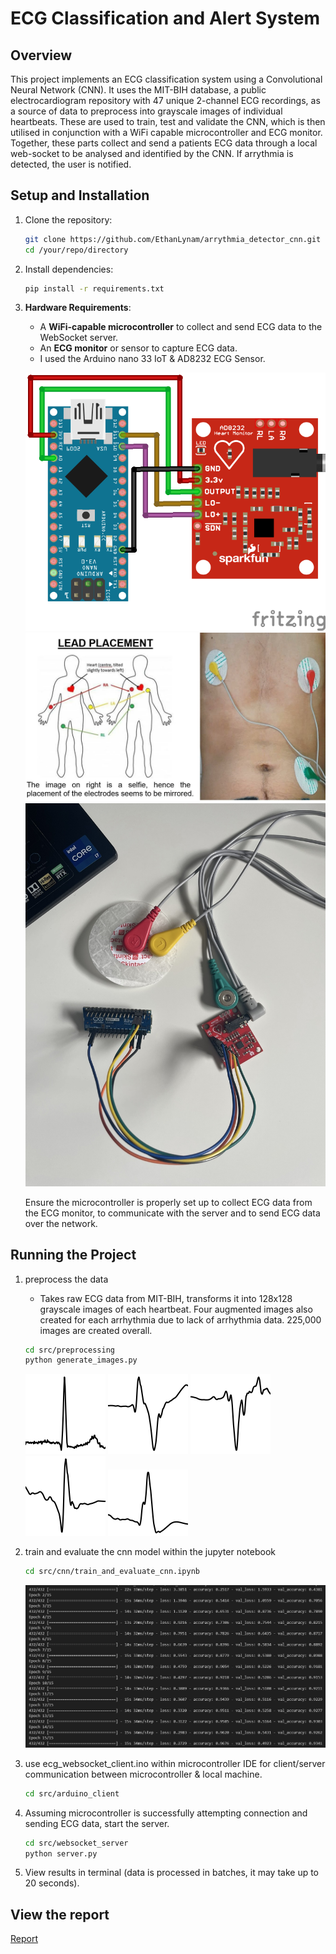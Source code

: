 # ECG Classification and Alert System

## Overview
This project implements an ECG classification system using a Convolutional Neural Network (CNN). It uses the MIT-BIH database, a public electrocardiogram repository with 47 unique 2-channel ECG recordings, as a source of data to preprocess into grayscale images of individual heartbeats. These are used to train, test and validate the CNN, which is then utilised in conjunction with a WiFi capable microcontroller and ECG monitor. Together, these parts collect and send a patients ECG data through a local web-socket to be analysed and identified by the CNN. If arrythmia is detected, the user is notified.

## Setup and Installation

1. Clone the repository:
    ```bash
    git clone https://github.com/EthanLynam/arrythmia_detector_cnn.git
    cd /your/repo/directory
    ```

2. Install dependencies:
    ```bash
    pip install -r requirements.txt
    ```

3. **Hardware Requirements**:
    - A **WiFi-capable microcontroller** to collect and send ECG data to the WebSocket server.
    - An **ECG monitor** or sensor to capture ECG data.
    - I used the Arduino nano 33 IoT & AD8232 ECG Sensor.

    ![Alt text](screenshots/circuit%20diagram.png)
    ![Alt text](screenshots/leadPlacement.jpg)
    ![Alt text](screenshots/image0%20(1).jpeg)
    
    Ensure the microcontroller is properly set up to collect ECG data from the ECG monitor, to communicate with the server and to send ECG data over the network.

## Running the Project

1. preprocess the data
    - Takes raw ECG data from MIT-BIH, transforms it into 128x128 grayscale images of each heartbeat. Four augmented images also created for each arrhythmia due to lack of arrhythmia data. 225,000 images are created overall.
    ```bash
    cd src/preprocessing
    python generate_images.py
    ```
    ![Alt text](screenshots/2_329.png)
    ![Alt text](screenshots/104_1808.png)
    ![Alt text](screenshots/109_2_Op.png)
    ![Alt text](screenshots/105_255_On.png)
    ![Alt text](screenshots/207_1861_On.png)

2. train and evaluate the cnn model within the jupyter notebook
    ```bash
    cd src/cnn/train_and_evaluate_cnn.ipynb
    ```
    ![Alt text](screenshots/cnn_epochs.png)

4. use ecg_websocket_client.ino within microcontroller IDE for client/server communication between microcontroller & local machine.
    ```bash
    cd src/arduino_client
    ```

5. Assuming microcontroller is successfully attempting connection and sending ECG data, start the server.
    ```bash
    cd src/websocket_server
    python server.py
    ```

6. View results in terminal (data is processed in batches, it may take up to 20 seconds).

## View the report

[Report](report.pdf)


